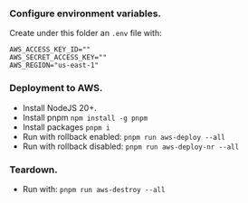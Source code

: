 ### Configure environment variables.

Create under this folder an `.env` file with:

```
AWS_ACCESS_KEY_ID=""
AWS_SECRET_ACCESS_KEY=""
AWS_REGION="us-east-1"
```

### Deployment to AWS.

- Install NodeJS 20+.
- Install pnpm `npm install -g pnpm`
- Install packages `pnpm i`
- Run with rollback enabled: `pnpm run aws-deploy --all`
- Run with rollback disabled: `pnpm run aws-deploy-nr --all`

### Teardown.

- Run with: `pnpm run aws-destroy --all`
